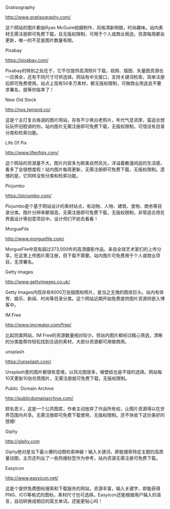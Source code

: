 Gratisography

http://www.gratisography.com/

这个网站的图片都由Ryan McGuire拍摄制作，风格清新明朗，时尚趣味。站内素材无需注册即可免费下载，且无版权限制，可用于个人或商业用途。资源每周都会更新，唯一的不足是图片数量有限。

Pixabay

https://pixabay.com/

Pixabay的特别之处在于，它不仅提供高清照片下载，视频、插图、矢量图资源也一应俱全，还有不同尺寸可供选择。网站有中文接口，支持关键词检索，简单注册后即可免费使用。站点上现有50多万素材，都无版权限制，可做商业用途且不要求署名，就等你临幸了！

New Old Stock

http://nos.twnsnd.co/

这是个主打复古格调的图片网站，存有不少黑白老照片，年代气息浓厚，蛮适合想玩玩怀旧腔调的你。站内图片无需注册即可免费下载，无版权限制，可惜没有目录分类和检索功能。

Life Of Pix

http://www.lifeofpix.com/

这个网站的资源量不大，图片内容多为欧美自然风光，洋溢着散漫闲适的生活感，看多了会很想度假！站内图片每周更新，无需注册即可免费下载，无版权限制。遗憾的是，它同样没有分类和检索功能。

Picjumbo

https://picjumbo.com/

Picjumbo是个基于网站设计的素材站点，有动物、人物、建筑、食物、商务等目录分类。图片分辨率都很高，无需注册即可免费下载，无版权限制，非常适合用在界面设计等创意项目中。设计师们不妨去看看！

MorgueFile

http://www.morguefile.com/

MorgueFile中现有超过373,000件的高清摄影作品，来自全球艺术家们的上传分享。在这里上传图片需注册，但下载不需要。站内图片可免费用于个人或商业项目，无须署名。

Getty Images

http://www.gettyimages.co.uk/

Getty Images内现存有8000万张插图和照片，是当之无愧的图库巨头。站内有体育、娱乐、新闻、时尚等目录分类。这个网站近期开始免费提供图片资源供嵌入博客中。

IM Free

http://www.imcreator.com/free/

比起同类网站，IM Free的资源数量相对较少。但站内图片都经过精心筛选，清晰的分类能帮你轻松找到合适的素材，大部分资源都可用做商用。

unsplash

https://unsplash.com/

Unsplash里的图片都很有意境，以风光图居多，做壁纸也是不错的选择。网站每10天更新10张优质图片，无需注册就可免费下载，无版权限制。

Public  Domain Archive

http://publicdomainarchive.com/

顾名思义，这是一个公共图库，作者主动放弃了作品所有权，让图片资源得以在世界范围内共享。无需注册即可免费下载使用，无版权限制。还不快收下这份美好的馈赠!

Giphy

http://giphy.com

Giphy绝对是当下最火爆的动图检索神器！输入关键词，即能搜索特定主题的高质量动图，主页还列出了一些热搜标签作为参考，站内资源无需注册可免费下载。

Easyicon

http://www.easyicon.net/

这是个提供免费图标搜索和下载服务的网站，资源丰富，输入关键字，即能获得PNG、ICO等格式的图标，素材尺寸也可选择。Easyicon还能根据用户输入的语言，自动转换成相应的英文单词。还能更贴心吗！
